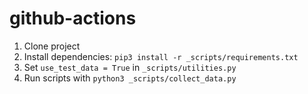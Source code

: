 # github-actions


1. Clone project
1. Install dependencies: `pip3 install -r _scripts/requirements.txt`
1. Set `use_test_data = True` in `_scripts/utilities.py`
1. Run scripts with `python3 _scripts/collect_data.py`

